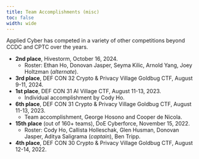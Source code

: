 ```yaml
---
title: Team Accomplishments (misc)
toc: false
width: wide
---
```


Applied Cyber has competed in a variety of other competitions beyond CCDC and CPTC over the years.

* **2nd place**, Hivestorm, October 16, 2024.
    - Roster: Ethan Ho, Donovan Jasper, Seyma Kilic, Arnold Yang, Joey Holtzman (*alternate*).
* **3rd place**, DEF CON 32 Crypto & Privacy Village Goldbug CTF, August 9-11, 2024.
* **1st place**, DEF CON 31 AI Village CTF, August 11-13, 2023.
    - Individual accomplishment by Cody Ho.
* **6th place**, DEF CON 31 Crypto & Privacy Village Goldbug CTF, August 11-13, 2023.
    - Team accomplishment, George Hosono and Cooper de Nicola.
* **15th place** (out of 160+ teams), DoE Cyberforce, November 15, 2022.
    - Roster: Cody Ho, Callista Holleschak, Glen Husman, Donovan Jasper, Aditya Saligrama (*captain*), Ben Tripp.
* **4th place**, DEF CON 30 Crypto & Privacy Village Goldbug CTF, August 12-14, 2022.